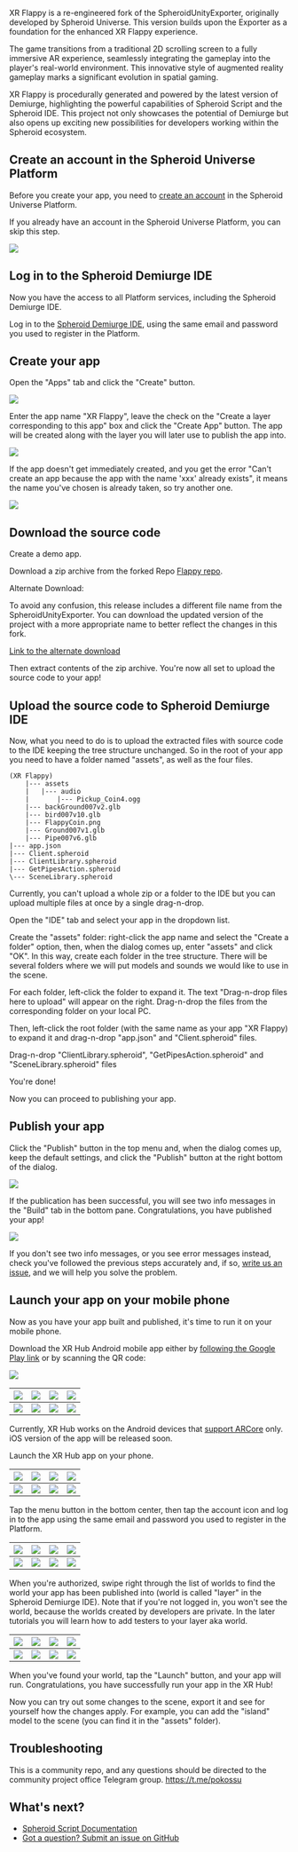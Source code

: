 XR Flappy is a re-engineered fork of the SpheroidUnityExporter, originally developed by Spheroid Universe. This version builds upon the Exporter as a foundation for the enhanced XR Flappy experience.

The game transitions from a traditional 2D scrolling screen to a fully immersive AR experience, seamlessly integrating the gameplay into the player's real-world environment. This innovative style of augmented reality gameplay marks a significant evolution in spatial gaming.

XR Flappy is procedurally generated and powered by the latest version of Demiurge, highlighting the powerful capabilities of Spheroid Script and the Spheroid IDE. This project not only showcases the potential of Demiurge but also opens up exciting new possibilities for developers working within the Spheroid ecosystem.

## Create an account in the Spheroid Universe Platform

Before you create your app, you need to 
[create an account](https://spheroiduniverse.io/marketplace/register) in the Spheroid Universe Platform.

If you already have an account in the Spheroid Universe Platform, you can skip this step.

![](images/01---marketplace-register.png)

## Log in to the Spheroid Demiurge IDE

Now you have the access to all Platform services, including the Spheroid Demiurge IDE. 

Log in to the [Spheroid Demiurge IDE](https://demiurge.spheroiduniverse.io/ide), 
using the same email and password you used to register in the Platform.

## Create your app

Open the "Apps" tab and click the "Create" button. 

![](images/02---create-app-1.png)

Enter the app name "XR Flappy", leave the check on the "Create a layer corresponding to this app" box 
and click the "Create App" button. The app will be created along with the layer you will later 
use to publish the app into.

![](images/03---create-app-2.png)

If the app doesn't get immediately created, and you get the error 
"Can't create an app because the app with the name 'xxx' already exists", 
it means the name you've chosen is already taken, so try another one.

![](images/04---create-app-error.png)

## Download the source code

Create a demo app. 

Download a zip archive from the forked Repo [Flappy repo](https://github.com/sim248/SpheroidUnityExporter).

Alternate Download:

To avoid any confusion, this release includes a different file name from the SpheroidUnityExporter. You can download the updated version of the project with a more appropriate name to better reflect the changes in this fork.

[Link to the alternate download](https://github.com/sim248/SpheroidUnityExporter/releases)

Then extract contents of the zip archive. You're now all set to upload the source code to your app!

## Upload the source code to Spheroid Demiurge IDE

Now, what you need to do is to upload the extracted files with source code to the IDE 
keeping the tree structure unchanged. 
So in the root of your app you need to have a folder named "assets",
as well as the four files.

````
(XR Flappy)
    |--- assets
    |   |--- audio
    |       |--- Pickup_Coin4.ogg
    |--- backGround007v2.glb
    |--- bird007v10.glb
    |--- FlappyCoin.png
    |--- Ground007v1.glb
    |--- Pipe007v6.glb
|--- app.json
|--- Client.spheroid
|--- ClientLibrary.spheroid
|--- GetPipesAction.spheroid
\--- SceneLibrary.spheroid
````

Currently, you can't upload a whole zip or a folder to the IDE 
but you can upload multiple files at once by a single drag-n-drop.

Open the "IDE" tab and select your app in the dropdown list.

Create the "assets" folder: right-click the app name and select the "Create a folder" option, 
then, when the dialog comes up, enter "assets" and click "OK". 
In this way, create each folder in the tree structure. There will be several folders where we will
put models and sounds we would like to use in the scene.


For each folder, left-click the folder to expand it. The text "Drag-n-drop files here to upload" 
will appear on the right. Drag-n-drop the files from the corresponding folder 
on your local PC.

Then, left-click the root folder (with the same name as your app "XR Flappy) to expand it 
and drag-n-drop "app.json" and "Client.spheroid" files.

Drag-n-drop "ClientLibrary.spheroid", "GetPipesAction.spheroid" and "SceneLibrary.spheroid" files

You're done!


Now you can proceed to publishing your app.

## Publish your app

Click the "Publish" button in the top menu and, when the dialog comes up, keep the default settings, 
and click the "Publish" button at the right bottom of the dialog.

![](images/publish-1.png)


If the publication has been successful, you will see two info messages in the "Build" tab in the bottom pane. 
Congratulations, you have published your app!

![](images/publish-2.png)


If you don't see two info messages, or you see error messages instead, 
check you've followed the previous steps accurately and, if so, 
[write us an issue](https://spheroiduniverse.github.io/SpheroidScript/submit-an-issue.html), 
and we will help you solve the problem.

## Launch your app on your mobile phone

Now as you have your app built and published, it's time to run it on your mobile phone.

Download the XR Hub Android mobile app either by 
[following the Google Play link](https://play.google.com/store/apps/details?id=io.spheroid.spheroidandroid) 
or by scanning the QR code:

![](images/15---XR-Hub-QR.png)

| ![](images/16---google-search.png) | ![](images/17---google-app-1.png) | ![](images/mobile-placeholder.png) | ![](images/mobile-placeholder.png) |
| --- | --- | --- | --- |
| ![](images/pixel.png) | ![](images/pixel.png) | ![](images/pixel.png) | ![](images/pixel.png) |

Currently, XR Hub works on the Android devices that [support ARCore](https://developers.google.com/ar/discover/supported-devices) 
only. iOS version of the app will be released soon.

Launch the XR Hub app on your phone.

| ![](images/18---google-app-2.png) | ![](images/19---xrhub-splash-1.png) | ![](images/20---xrhub-splash-2.png) | ![](images/21---xrhub-splash-3.png) |
| --- | --- | --- | --- |
| ![](images/pixel.png) | ![](images/pixel.png) | ![](images/pixel.png) | ![](images/pixel.png) |

Tap the menu button in the bottom center, then tap the account icon and 
log in to the app using the same email and password you used to register in the Platform.

| ![](images/22---xrhub-metaworld.png) | ![](images/23---xrhub-hub.png) | ![](images/24---xrhub-login-1.png) | ![](images/25---xrhub-login-2.png)
| --- | --- | --- | --- |
| ![](images/pixel.png) | ![](images/pixel.png) | ![](images/pixel.png) | ![](images/pixel.png) |

When you're authorized, swipe right through the list of worlds to find the world your app 
has been published into (world is called "layer" in the Spheroid Demiurge IDE). 
Note that if you're not logged in, you won't see the world, 
because the worlds created by developers are private. 
In the later tutorials you will learn how to add testers to your layer aka world.

| ![](images/26---xrhub-user-app.png) | ![](images/mobile-placeholder.png) | ![](images/mobile-placeholder.png) | ![](images/mobile-placeholder.png) |
| --- | --- | --- | --- |
| ![](images/pixel.png) | ![](images/pixel.png) | ![](images/pixel.png) | ![](images/pixel.png) |

When you've found your world, tap the "Launch" button, and your app will run.
Congratulations, you have successfully run your app in the XR Hub! 

Now you can try out some changes to the scene, export it and see for yourself how the changes apply.
For example, you can add the "island" model to the scene (you can find it in the "assets" folder).

## Troubleshooting

This is a community repo, and any questions should be directed to the community project office Telegram group.
https://t.me/pokossu


## What's next?

- [Spheroid Script Documentation](https://spheroiduniverse.github.io/SpheroidScript/)
- [Got a question? Submit an issue on GitHub](https://spheroiduniverse.github.io/SpheroidScript/submit-an-issue.html)


